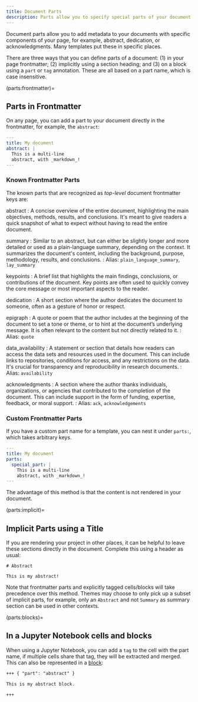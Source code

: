 ```yaml
---
title: Document Parts
description: Parts allow you to specify special parts of your document, like abstract, keypoints acknowledgements.
---
```


Document parts allow you to add metadata to your documents with specific components of your page, for example, abstract, dedication, or acknowledgments. Many templates put these in specific places.

There are three ways that you can define parts of a document: (1) in your page frontmatter; (2) implicitly using a section heading; and (3) on a block using a `part` or `tag` annotation. These are all based on a part name, which is case insensitive.

(parts:frontmatter)=

## Parts in Frontmatter

On any page, you can add a part to your document directly in the frontmatter, for example, the `abstract`:

```yaml
---
title: My document
abstract: |
  This is a multi-line
  abstract, with _markdown_!
---
```

### Known Frontmatter Parts

The known parts that are recognized as _top-level_ document frontmatter keys are:

abstract
: A concise overview of the entire document, highlighting the main objectives, methods, results, and conclusions. It's meant to give readers a quick snapshot of what to expect without having to read the entire document.

summary
: Similar to an abstract, but can either be slightly longer and more detailed or used as a plain-language summary, depending on the context. It summarizes the document's content, including the background, purpose, methodology, results, and conclusions.
: Alias: `plain_language_summary`, `lay_summary`

keypoints
: A brief list that highlights the main findings, conclusions, or contributions of the document. Key points are often used to quickly convey the core message or most important aspects to the reader.

dedication
: A short section where the author dedicates the document to someone, often as a gesture of honor or respect.

epigraph
: A quote or poem that the author includes at the beginning of the document to set a tone or theme, or to hint at the document’s underlying message. It is often relevant to the content but not directly related to it.
: Alias: `quote`

data_availability
: A statement or section that details how readers can access the data sets and resources used in the document. This can include links to repositories, conditions for access, and any restrictions on the data. It's crucial for transparency and reproducibility in research documents.
: Alias: `availability`

acknowledgments
: A section where the author thanks individuals, organizations, or agencies that contributed to the completion of the document. This can include support in the form of funding, expertise, feedback, or moral support.
: Alias: `ack`, `acknowledgements`

### Custom Frontmatter Parts

If you have a custom part name for a template, you can nest it under `parts:`, which takes arbitrary keys.

```yaml
---
title: My document
parts:
  special_part: |
    This is a multi-line
    abstract, with _markdown_!
---
```

The advantage of this method is that the content is not rendered in your document.

(parts:implicit)=

## Implicit Parts using a Title

If you are rendering your project in other places, it can be helpful to leave these sections directly in the document.
Complete this using a header as usual:

```
# Abstract

This is my abstract!
```

Note that frontmatter parts and explicitly tagged cells/blocks will take precedence over this method. Themes may choose to only pick up a subset of implicit parts, for example, only an `Abstract` and not `Summary` as summary section can be used in other contexts.

(parts:blocks)=

## In a Jupyter Notebook cells and blocks

When using a Jupyter Notebook, you can add a `tag` to the cell with the part name, if multiple cells share that tag, they will be extracted and merged. This can also be represented in a [block](./blocks.md):

```markdown
+++ { "part": "abstract" }

This is my abstract block.

+++
```
